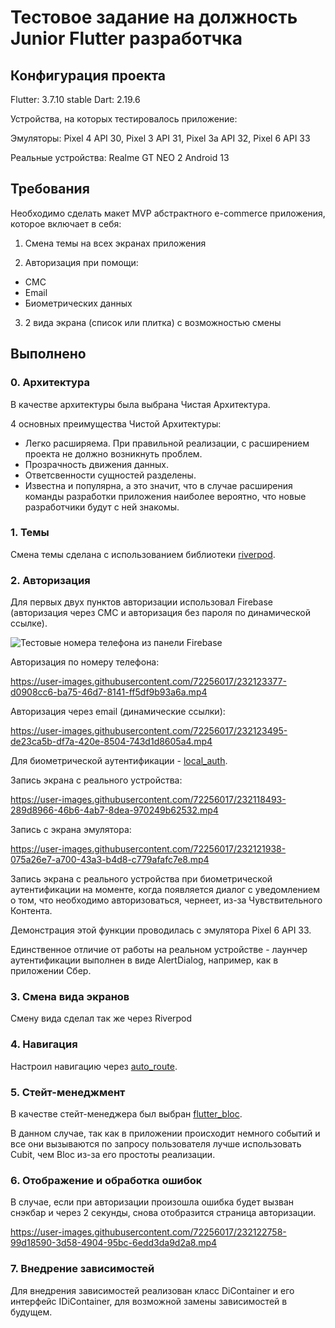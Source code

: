 # Тестовое задание на должность Junior Flutter разработчка

## Конфигурация проекта

Flutter: 3.7.10 stable
Dart: 2.19.6

Устройства, на которых тестировалось приложение:

Эмуляторы: Pixel 4 API 30, Pixel 3 API 31, Pixel 3a API 32, Pixel 6 API 33

Реальные устройства: Realme GT NEO 2 Android 13

##  Требования

Необходимо сделать макет MVP абстрактного e-commerce приложения, которое включает в себя:

1. Смена темы на всех экранах приложения

2. Авторизация при помощи:
- СМС
- Email
- Биометрических данных

3. 2 вида экрана (список или плитка) с возможностью смены

## Выполнено

### 0. Архитектура
В качестве архитектуры была выбрана Чистая Архитектура.

4 основных преимущества Чистой Архитектуры:

- Легко расширяема. При правильной реализации, с расширением проекта не должно возникнуть проблем.
- Прозрачность движения данных.
- Ответсвенности сущностей разделены.
- Известна и популярна, а это значит, что в случае расширения команды разработки приложения наиболее вероятно, что новые разработчики будут с ней знакомы.

### 1. Темы
Смена темы сделана с использованием библиотеки [riverpod](https://pub.dev/packages/riverpod).


### 2. Авторизация
Для первых двух пунктов авторизации использовал Firebase (авторизация через СМС и авторизация без пароля по динамической ссылке).

![Тестовые номера телефона из панели Firebase](https://user-images.githubusercontent.com/72256017/232117717-2783e784-2763-4700-8226-b8bb04739aef.png)


Авторизация по номеру телефона:


https://user-images.githubusercontent.com/72256017/232123377-d0908cc6-ba75-46d7-8141-ff5df9b93a6a.mp4 




Авторизация через email (динамические ссылки):


https://user-images.githubusercontent.com/72256017/232123495-de23ca5b-df7a-420e-8504-743d1d8605a4.mp4


Для биометрической аутентификации - [local_auth](https://pub.dev/packages/local_auth).


Запись экрана с реального устройства:


https://user-images.githubusercontent.com/72256017/232118493-289d8966-46b6-4ab7-8dea-970249b62532.mp4





Запись с экрана эмулятора:


https://user-images.githubusercontent.com/72256017/232121938-075a26e7-a700-43a3-b4d8-c779afafc7e8.mp4


Запись экрана с реального устройства при биометрической аутентификации на моменте, когда появляется диалог с уведомлением о том, 
что необходимо авторизоваться, чернеет, из-за Чувствительного Контента. 

Демонстрация этой функции проводилась с эмулятора Pixel 6 API 33. 

Единственное отличие от работы на реальном устройстве - лаунчер аутентификации выполнен в виде AlertDialog, например, как в приложении Сбер. 


### 3. Смена вида экранов
Смену вида сделал так же через Riverpod


### 4. Навигация
Настроил навигацию через [auto_route](https://pub.dev/packages/auto_route).


### 5. Стейт-менеджмент
В качестве стейт-менеджера был выбран [flutter_bloc](https://pub.dev/packages/flutter_bloc).

В данном случае, так как в приложении происходит немного событий и все они вызываются по запросу пользователя лучше использовать Cubit, чем Bloc из-за его простоты реализации.


### 6. Отображение и обработка ошибок
В случае, если при авторизации произошла ошибка будет вызван снэкбар и через 2 секунды, снова отобразится страница авторизации.


https://user-images.githubusercontent.com/72256017/232122758-99d18590-3d58-4904-95bc-6edd3da9d2a8.mp4



### 7. Внедрение зависимостей
Для внедрения зависимостей реализован класс DiContainer и его интерфейс IDiContainer, для возможной замены зависимостей в будущем.





